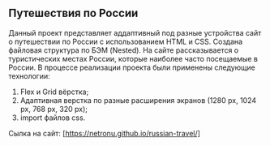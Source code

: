 ## Путешествия по России
Данный проект представляет аддаптивный под разные устройства сайт о путешествии по России с использованием HTML и CSS. Создана файловая структура по БЭМ (Nested).
На сайте рассказывается о туристических местах России, которые наиболее часто посещаемые в России.
В процессе реализации проекта были применены следующие технологии:
1. Flex и Grid вёрстка;
2. Адаптивная верстка по разные расширения экранов (1280 px, 1024 px, 768 px, 320 px);
3. import файлов css. 

Сылка на сайт: [https://netronu.github.io/russian-travel/]